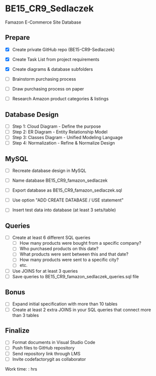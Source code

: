 # BE15_CR9_Sedlaczek
Famazon E-Commerce Site Database

## Prepare
- [x] Create private GitHub repo (BE15-CR9-Sedlaczek)
- [x] Create Task List from project requirements
- [x] Create diagrams & database subfolders

- [ ] Brainstorm purchasing process
- [ ] Draw purchasing process on paper
- [ ] Research Amazon product categories & listings

## Database Design
- [ ] Step 1: Cloud Diagram - Define the purpose
- [ ] Step 2: ER Diagram - Entity Relationship Model 
- [ ] Step 3: Classes Diagram - Unified Modeling Language
- [ ] Step 4: Normalization - Refine & Normalize Design

## MySQL
- [ ] Recreate database design in MySQL
- [ ] Name database BE15_CR9_famazon_sedlaczek
- [ ] Export database as BE15_CR9_famazon_sedlaczek.sql
- [ ] Use option "ADD CREATE DATABASE / USE statement"

- [ ] Insert test data into database (at least 3 sets/table)

## Queries
- [ ] Create at least 6 different SQL queries
  - [ ] How many products were bought from a specific company?
  - [ ] Who purchased products on this date?
  - [ ] What products were sent between this and that date?
  - [ ] How many products were sent to a specific city?
  - [ ] etc.
- [ ] Use JOINS for at least 3 queries
- [ ] Save queries to BE15_CR9_famazon_sedlaczek_queries.sql file

## Bonus
- [ ] Expand initial specification with more than 10 tables
- [ ] Create at least 2 extra JOINS in your SQL queries that connect more than 3 tables

## Finalize
- [ ] Format documents in Visual Studio Code
- [ ] Push files to GitHub repository
- [ ] Send repository link through LMS
- [ ] Invite codefactorygit as collaborator

Work time: : hrs